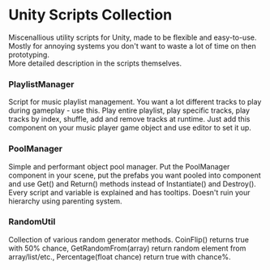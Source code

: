 # Unity Scripts Collection
 Miscenallious utility scripts for Unity, made to be flexible and easy-to-use. Mostly for annoying systems you don't want to waste a lot of time on then prototyping.
 <br>More detailed description in the scripts themselves.

### PlaylistManager
Script for music playlist management. You want a lot different tracks to play during gameplay - use this. Play entire playlist, play specific tracks, play tracks by index, shuffle, add and remove tracks at runtime. Just add this component on your music player game object and use editor to set it up.

### PoolManager
Simple and performant object pool manager. Put the PoolManager component in your scene, put the prefabs you want pooled into component and use Get() and Return() methods instead of Instantiate() and Destroy(). Every script and variable is explained and has tooltips. Doesn't ruin your hierarchy using parenting system.

### RandomUtil
Collection of various random generator methods. CoinFlip() returns true with 50% chance, GetRandomFrom(array) return random element from array/list/etc., Percentage(float chance) return true with chance%.
